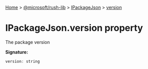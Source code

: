 [Home](./index) &gt; [@microsoft/rush-lib](./rush-lib.md) &gt; [IPackageJson](./rush-lib.ipackagejson.md) &gt; [version](./rush-lib.ipackagejson.version.md)

# IPackageJson.version property

The package version

**Signature:**
```javascript
version: string
```

